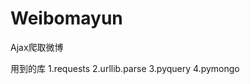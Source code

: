 # Weibomayun
 Ajax爬取微博

用到的库
       1.requests
       2.urllib.parse
       3.pyquery
       4.pymongo

